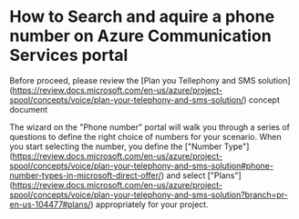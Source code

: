# How to Search and aquire a phone number on Azure Communication Services portal

Before proceed, please review the [Plan you Tellephony and SMS solution] (https://review.docs.microsoft.com/en-us/azure/project-spool/concepts/voice/plan-your-telephony-and-sms-solution/) concept document

The wizard on the "Phone number" portal will walk you through a series of questions to define the right choice of numbers for your scenario.
When you start selecting the number, you define the ["Number Type"] (https://review.docs.microsoft.com/en-us/azure/project-spool/concepts/voice/plan-your-telephony-and-sms-solution#phone-number-types-in-microsoft-direct-offer/) and select ["Plans"] (https://review.docs.microsoft.com/en-us/azure/project-spool/concepts/voice/plan-your-telephony-and-sms-solution?branch=pr-en-us-104477#plans/) appropriately for your project.
